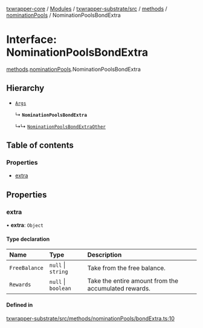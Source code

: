 [txwrapper-core](../README.md) / [Modules](../modules.md) / [txwrapper-substrate/src](../modules/txwrapper_substrate_src.md) / [methods](../modules/txwrapper_substrate_src.methods.md) / [nominationPools](../modules/txwrapper_substrate_src.methods.nominationPools.md) / NominationPoolsBondExtra

# Interface: NominationPoolsBondExtra

[methods](../modules/txwrapper_substrate_src.methods.md).[nominationPools](../modules/txwrapper_substrate_src.methods.nominationPools.md).NominationPoolsBondExtra

## Hierarchy

- [`Args`](../modules/txwrapper_core_src.md#args)

  ↳ **`NominationPoolsBondExtra`**

  ↳↳ [`NominationPoolsBondExtraOther`](txwrapper_substrate_src.methods.nominationPools.NominationPoolsBondExtraOther.md)

## Table of contents

### Properties

- [extra](txwrapper_substrate_src.methods.nominationPools.NominationPoolsBondExtra.md#extra)

## Properties

### extra

• **extra**: `Object`

#### Type declaration

| Name | Type | Description |
| :------ | :------ | :------ |
| `FreeBalance` | ``null`` \| `string` | Take from the free balance. |
| `Rewards` | ``null`` \| `boolean` | Take the entire amount from the accumulated rewards. |

#### Defined in

[txwrapper-substrate/src/methods/nominationPools/bondExtra.ts:10](https://github.com/paritytech/txwrapper-core/blob/bb9e677/packages/txwrapper-substrate/src/methods/nominationPools/bondExtra.ts#L10)
